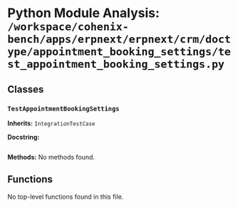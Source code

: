 # Python Module Analysis: `/workspace/cohenix-bench/apps/erpnext/erpnext/crm/doctype/appointment_booking_settings/test_appointment_booking_settings.py`

## Classes

### `TestAppointmentBookingSettings`
**Inherits:** `IntegrationTestCase`


**Docstring:**
```

```

**Methods:**
No methods found.




## Functions

No top-level functions found in this file.
